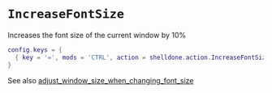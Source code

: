 # `IncreaseFontSize`

Increases the font size of the current window by 10%

```lua
config.keys = {
  { key = '=', mods = 'CTRL', action = shelldone.action.IncreaseFontSize },
}
```

See also [adjust_window_size_when_changing_font_size](../config/adjust_window_size_when_changing_font_size.md)
